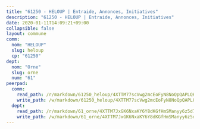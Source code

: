 ```yaml
---
title: "61250 - HELOUP | Entraide, Annonces, Initiatives"
description: "61250 - HELOUP | Entraide, Annonces, Initiatives"
date: 2020-01-11T14:09:21+09:00
collapsible: false
layout: commune
comm:
  nom: "HELOUP"
  slug: heloup
  cp: "61250"
dept:
  nom: "Orne"
  slug: orne
  num: "61"
peerpad:
  comm:
    read_path: /r/markdown/61250_heloup/4XTTM77scVwg2mcEoFyN8NoQpQAPLQKcFH1JybWJ7fj6g6vm8
    write_path: /w/markdown/61250_heloup/4XTTM77scVwg2mcEoFyN8NoQpQAPLQKcFH1JybWJ7fj6g6vm8-K3TgUtHbkqtaRbAmkFMUfmm6yWLFeKXoJxBaNGNLNYdZG8qHUQv1pWTcgETtymX9t2Y7QHRVdo11fhj1hrs2SbbLiNJqqMRJRsYPhu5StC3US4gqXo4gx2RY2ehGx7H6UNUMyYZG
  dept:
    read_path: /r/markdown/61_orne/4XTTM7JxGK6NxaKY6Y8dKGfHmSManyy6z5d78TaTcUn3zJjy6
    write_path: /w/markdown/61_orne/4XTTM7JxGK6NxaKY6Y8dKGfHmSManyy6z5d78TaTcUn3zJjy6-K3TgUN9f9h2Fmk7w15QXNPtmJYWWDYEB4sLb6BW46ErzRh2NG4TmnnXd3GJfJ3dVSNBE8WudjKbLAy4CD2mQTtYeoUAUzvKztzGsCxcQ4ezpe7WGMgkNubsBkL3vV47Zushr5DqN
---
```


